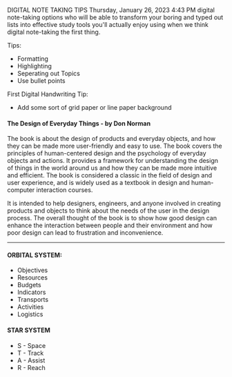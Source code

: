 DIGITAL NOTE TAKING TIPS
Thursday, January 26, 2023
4:43 PM
digital note-taking options who will be able to transform your boring and typed out lists into effective study tools you'll actually enjoy using when we think digital note-taking the first thing.

Tips:
  - Formatting
  - Highlighting
  - Seperating out Topics
  - Use bullet points 

First Digital Handwriting Tip:
  - Add some sort of grid paper or line paper background 

#### The Design of Everyday Things - by Don Norman

 The book is about the design of products and everyday objects, and how they can be made more user-friendly and easy to use. The book covers the principles of human-centered design and the psychology of everyday objects and actions. It provides a framework for understanding the design of things in the world around us and how they can be made more intuitive and efficient. The book is considered a classic in the field of design and user experience, and is widely used as a textbook in design and human-computer interaction courses.

It is intended to help designers, engineers, and anyone involved in creating products and objects to think about the needs of the user in the design process. The overall thought of the book is to show how good design can enhance the interaction between people and their environment and how poor design can lead to frustration and inconvenience.

---
#### ORBITAL SYSTEM:
- Objectives
- Resources
- Budgets
- Indicators
- Transports
- Activities
- Logistics

#### STAR SYSTEM
- S - Space
- T - Track
- A - Assist
- R - Reach

